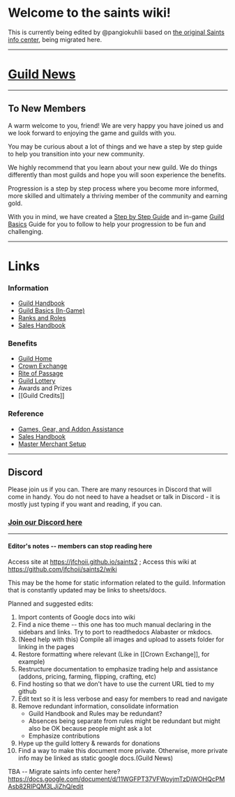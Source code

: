 <!-- index.md in the home directory functions as the home page -->

# Welcome to the saints wiki! 


This is currently being edited by @pangiokuhlii based on [the original Saints info center](https://docs.google.com/document/d/11WGFPT37VFWoyjmTzDjWOHQcPMAsb82RIPQM3LJiZhQ/edit), being migrated here. 

---

# [Guild News](wiki/Guild-News.md)

---

## To New Members

A warm welcome to you, friend! We are very happy you have joined us and we look forward to enjoying the game and guilds with you.

You may be curious about a lot of things and we have a step by step guide to help you transition into your new community.

We highly recommend that you learn about your new guild. We do things differently than most guilds and hope you will soon experience the benefits.

Progression is a step by step process where you become more informed, more skilled and ultimately a thriving member of the community and earning gold.

With you in mind, we have created a [Step by Step Guide](/wiki/Step-by-Step-Guide.md) and in-game [Guild Basics](/wiki/Guild-Basics.md) Guide for you to follow to help your progression to be fun and challenging.

---

# Links

### Information

- [Guild Handbook](/wiki/Guild-Handbook.md)
- [Guild Basics (In-Game)](/wiki/Guild-Basics)
- [Ranks and Roles](/wiki/Ranks-and-Roles.md)
- [Sales Handbook](/wiki/Sales-Handbook.md)

### Benefits

- [Guild Home](/wiki/Guild-Home.md)
- [Crown Exchange](/wiki/Crown-Exchange.md)
- [Rite of Passage](/wiki/Rite-of-Passage.md)
- [Guild Lottery](/wiki/Guild-News.md)
- Awards and Prizes
- [[Guild Credits]]

### Reference

- [Games, Gear, and Addon Assistance](/wiki/Game,-Gear,-and-Addon-Assistance.md)
- [Sales Handbook](/wiki/Sales-Handbook.md)
- [Master Merchant Setup](/wiki/Master-Merchant-Setup.md)

---

## Discord
Please join us if you can.  There are many resources in Discord that will come in handy. You do not need to have a headset or talk in Discord - it is mostly just typing if you want and reading, if you can.  

### [Join our Discord here](https://discord.gg/8KybyjS)


---

#### Editor's notes -- members can stop reading here


Access site at https://jfchoii.github.io/saints2 ; Access this wiki at https://github.com/jfchoii/saints2/wiki

This may be the home for static information related to the guild. Information that is constantly updated may be links to sheets/docs.

Planned and suggested edits:
1. Import contents of Google docs into wiki
2. Find a nice theme -- this one has too much manual declaring in the sidebars and links. Try to port to readthedocs Alabaster or mkdocs.
3. (Need help with this) Compile all images and upload to assets folder for linking in the pages 
4. Restore formatting where relevant (Like in [[Crown Exchange]], for example)
5. Restructure documentation to emphasize trading help and assistance (addons, pricing, farming, flipping, crafting, etc)
6. Find hosting so that we don't have to use the current URL tied to my github
7. Edit text so it is less verbose and easy for members to read and navigate
8. Remove redundant information, consolidate information
   - Guild Handbook and Rules may be redundant? 
   - Absences being separate from rules might be redundant but might also be OK because people might ask a lot
   - Emphasize contributions
9. Hype up the guild lottery & rewards for donations
10. Find a way to make this document more private. Otherwise, more private info may be linked as static google docs.(Guild News)

TBA -- Migrate saints info center here? https://docs.google.com/document/d/11WGFPT37VFWoyjmTzDjWOHQcPMAsb82RIPQM3LJiZhQ/edit




<!---## Table of Contents
This might be optional as there is already a sidebar

### Introduction
1. [Welcome New Members](Welcome)
2. [[Step by Step Guide]]

### [Guild News](linktoguildnews)

### Guilds
1. [[Guild Basics]]
2. [[Guild Rules]]

### [Sales Handbook](Sales-Handbook.md)

### Benefits

### Events

### -->